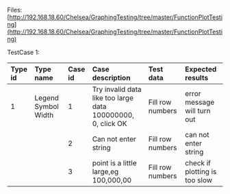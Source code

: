 Files:[http://192.168.18.60/Chelsea/GraphingTesting/tree/master/FunctionPlotTesting](http://192.168.18.60/Chelsea/GraphingTesting/tree/master/FunctionPlotTesting)

TestCase 1:

| Type id | Type name | Case id | Case description | Test data | Expected results |
| :--- | :--- | :--- | :--- | :--- | :--- |
| 1 | Legend Symbol Width | 1 | Try invalid data like too large data 100000000, 0, click OK | Fill row numbers | error message will turn out |
|  |  | 2 | Can not enter string | Fill row numbers | can not enter string |
|  |  | 3 | point is a little large,eg 100,000,00 | Fill row numbers | check if plotting is too slow |



